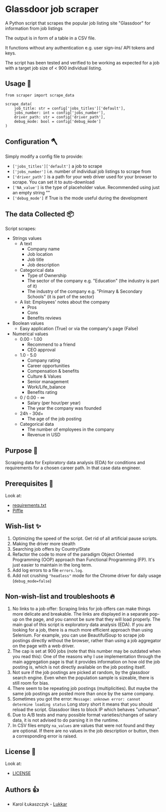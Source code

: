 # Glassdoor job scraper

A Python script that scrapes the popular job listing site "Glassdoor" for information from job listings

The output is in form of a table in a CSV file.

It functions without any authentication e.g. user sign-ins/ API tokens and keys.

The script has been tested and verified to be working as expected for a job with a target job size of < 900 individual listing.

## Usage 🔨

```
from scraper import scrape_data

scrape_data(
    job_title: str = config['jobs_titles']['default'],
    jobs_number: int = config['jobs_number'],
    driver_path: str = config['driver_path'],
    debug_mode: bool = config['debug_mode']
)
```

## Configuration 🪓

Simply modify a config file to provide:

- `['jobs_titles']['default']` a job to scrape
- `['jobs_number']` i.e. number of individual job listings to scrape from
- `['driver_path']` is a path for your web driver used for your browser to scrape. You can set it to auto-download
- `['NA_value']` is the type of placeholder value. Recommended using just an empty string ""
- `['debug_mode']` if True is the mode useful during the development

## The data Collected 📦

Script scrapes:

- Strings values
  - A text
    - Company name
    - Job location
    - Job title
    - Job description
  - Categorical data
    - Type of Ownership
    - The sector of the company e.g. "Education" (the industry is part of it)
    - The industry of the company e.g. "Primary & Secondary Schools" (it is part of the sector)
  - A list: Employees' notes about the company
    - Pros
    - Cons
    - Benefits reviews
- Boolean values
  - Easy application (True) or via the company's page (False)
- Numerical values
  - 0.00 - 1.00
    - Recommend to a friend
    - CEO approval
  - 1.0 - 5.0
    - Company rating
    - Career opportunities
    - Compensation & benefits
    - Culture & Values
    - Senior management
    - Work/Life_balance
    - Benefits rating
  - 0 / 0.00 - ∞
    - Salary (per hour/per year)
    - The year the company was founded
  - 24h - 30d+
    - The age of the job posting
  - Categorical data
    - The number of employees in the company
    - Revenue in USD

## Purpose 🧭

Scraping data for Exploratory data analysis (EDA) for conditions and requirements for a chosen career path. In that case data engineer.

## Prerequisites 🧰

Look at:

- [requirements.txt](scraper/requirements.txt)
- [Piffle](Piffle)

## Wish-list ✨

1. Optimizing the speed of the script. Get rid of all artificial pause scripts.
2. Making the driver more stealth
3. Searching job offers by Country/State
4. Refactor the code to more of the paradigm Object Oriented Programming (OOP) approach than Functional Programming (FP).
   It's just easier to maintain in the long term.
5. Add log errors to a file `errors.log`.
6. Add not crushing `"headless"` mode for the Chrome driver for daily usage (`debug_mode=false`)

## Non-wish-list and troubleshoots 🔥

1. No links to a job offer:
   Scraping links for job offers can make things more delicate and breakable.
   The links are displayed in a separate pop-up on the page, and you cannot be sure that they will load properly.
   The main goal of this script is exploratory data analysis (EDA).
   If you are looking for a job, there is a much more efficient approach than using Selenium.
   For example, you can use BeautifulSoup to scrape job postings directly without the browser, rather than using a job aggregator on the page with a web driver.
2. The cap is set at 900 jobs (note that this number may be outdated when you read this):
   One of the reasons why I use implementation through the main aggregation page is that it provides information on how old the job posting is, which is not directly available on the job posting itself.
3. Not sure if the job postings are picked at random, by the glassdoor search engine.
   Even when the population sample is sizeable, there is still room for bias.
4. There seem to be repeating job postings (multiplicities). But maybe the same job postings are posted more than once by the same company.
5. Sometimes you got the error:
   `Message: unknown error: cannot determine loading status`
   Long story short it means that you should reload the script. Glassdoor likes to block IP which behaves "unhuman".
6. Due to A/B tests and many possible format varieties/changes of salary data, it is not advised to do parsing it in the runtime.
7. In CSV files empty `na_values` are values that were not found and they are optional.
   If there are no values in the job description or button, then a corresponding error is raised.

## License 📜

Look at:

- [LICENSE](scraper/LICENSE)

## Authors 👍

- Karol Łukaszczyk - [Lukkar](https://github.com/Luk-kar)
